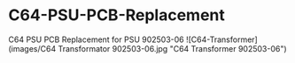 # C64-PSU-PCB-Replacement
C64 PSU PCB Replacement for PSU 902503-06
![C64-Transformer](images/C64 Transformator 902503-06.jpg "C64 Transformer 902503-06")
